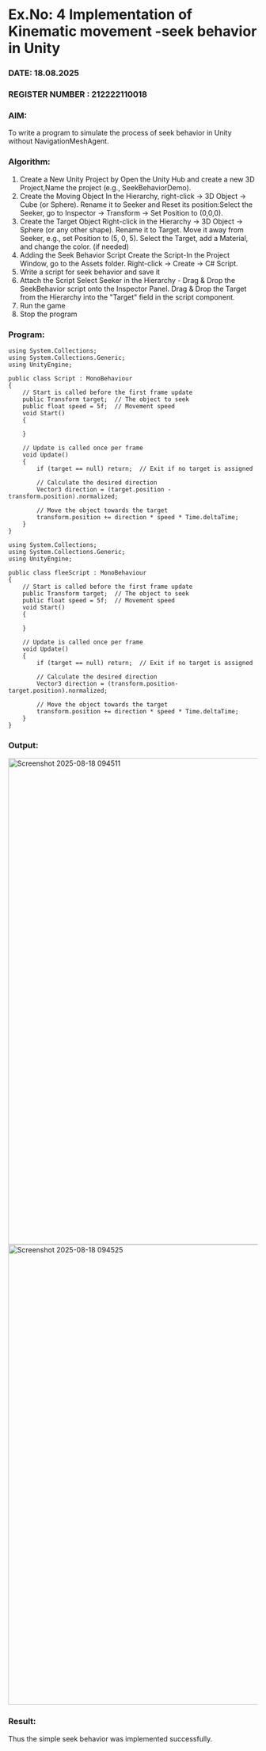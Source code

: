 # Ex.No: 4  Implementation of Kinematic movement -seek behavior in Unity
### DATE:  18.08.2025                                                                          
### REGISTER NUMBER : 212222110018
### AIM: 
To write a program to simulate the process of seek behavior in Unity without NavigationMeshAgent. 
### Algorithm:
1. Create a New Unity Project by Open the  Unity Hub and create a new 3D Project,Name the project (e.g., SeekBehaviorDemo).
2. Create the Moving Object
   In the Hierarchy, right-click → 3D Object → Cube (or Sphere).
   Rename it to Seeker and Reset its position:Select the Seeker, go to Inspector → Transform → Set Position to (0,0,0).
3. Create the Target Object
   Right-click in the Hierarchy → 3D Object → Sphere (or any other shape).
   Rename it to Target. Move it away from Seeker, e.g., set Position to (5, 0, 5).
   Select the Target, add a Material, and change the color. (if needed) 
4. Adding the Seek Behavior Script
   Create the Script-In the Project Window, go to the Assets folder.
   Right-click → Create → C# Script.
5. Write a script for seek behavior and save it
6. Attach the Script
   Select Seeker in the Hierarchy - Drag & Drop the SeekBehavior script onto the Inspector Panel.
   Drag & Drop the Target from the Hierarchy into the "Target" field in the script component.
12. Run the game 
13. Stop the program
    
### Program:
```
using System.Collections;
using System.Collections.Generic;
using UnityEngine;

public class Script : MonoBehaviour
{
    // Start is called before the first frame update
    public Transform target;  // The object to seek
    public float speed = 5f;  // Movement speed
    void Start()
    {
        
    }

    // Update is called once per frame
    void Update()
    {
        if (target == null) return;  // Exit if no target is assigned

        // Calculate the desired direction
        Vector3 direction = (target.position - transform.position).normalized;

        // Move the object towards the target
        transform.position += direction * speed * Time.deltaTime;
    }
}
```
```
using System.Collections;
using System.Collections.Generic;
using UnityEngine;

public class fleeScript : MonoBehaviour
{
    // Start is called before the first frame update
    public Transform target;  // The object to seek
    public float speed = 5f;  // Movement speed
    void Start()
    {
        
    }

    // Update is called once per frame
    void Update()
    {
        if (target == null) return;  // Exit if no target is assigned

        // Calculate the desired direction
        Vector3 direction = (transform.position-target.position).normalized;

        // Move the object towards the target
        transform.position += direction * speed * Time.deltaTime;
    }
}
```
### Output:

<img width="1910" height="982" alt="Screenshot 2025-08-18 094511" src="https://github.com/user-attachments/assets/4b852bf3-1030-4621-8f55-36c875caf090" />



<img width="1419" height="929" alt="Screenshot 2025-08-18 094525" src="https://github.com/user-attachments/assets/0394cc10-aede-4a5a-9c6d-919a09c5ab1e" />




### Result:
Thus the simple seek behavior was implemented successfully.
